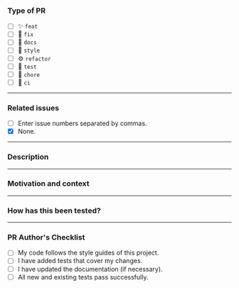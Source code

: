 ### Type of PR

- [ ] ✨ `feat`
- [ ] 🐞 `fix`
- [ ] 📖 `docs`
- [ ] 💅 `style`
- [ ] ⚙️ `refactor`
- [ ] 🧪 `test`
- [ ] 🔧 `chore`
- [ ] 🤖 `ci`

---

### Related issues

- [ ] Enter issue numbers separated by commas.
- [x] None.

---

### Description



---

### Motivation and context



---

### How has this been tested?



---

### PR Author's Checklist

- [ ] My code follows the style guides of this project.
- [ ] I have added tests that cover my changes.
- [ ] I have updated the documentation (if necessary).
- [ ] All new and existing tests pass successfully.
